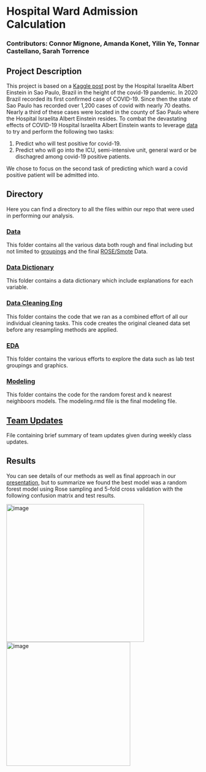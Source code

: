 # Hospital Ward Admission Calculation

### Contributors: Connor Mignone, Amanda Konet, Yilin Ye, Tonnar Castellano, Sarah Torrence

## Project Description
This project is based on a [Kaggle post](https://www.kaggle.com/einsteindata4u/covid19/version/7) post by the Hospital Israelita Albert Einstein in Sao Paulo, Brazil in the height of the covid-19 pandemic. In 2020 Brazil recorded its first confirmed case of COVID-19. Since then the state
of Sao Paulo has recorded over 1,200 cases of covid with nearly 70 deaths. Nearly a third of
these cases were located in the county of Sao Paulo where the Hospital Israelita Albert Einstein
resides. To combat the devastating effects of COVID-19 Hospital Israelita Albert Einstein wants
to leverage [data](https://www.kaggle.com/einsteindata4u/covid19) to try and perform the following two tasks:
1) Predict who will test positive for covid-19.
2) Predict who will go into the ICU, semi-intensive unit, general ward or be dischagred among covid-19 positive patients. 

We chose to focus on the second task of predicting which ward a covid positive patient will be admitted into.

## Directory 
Here you can find a directory to all the files within our repo that were used in performing our analysis.

### [Data](https://github.com/Yilin-Ye/ds_case_1_team_2/tree/main/data)
This folder contains all the various data both rough and final including but not limited to [groupings](https://github.com/Yilin-Ye/ds_case_1_team_2/tree/main/data/feature_groups) and the final [ROSE/Smote](https://github.com/Yilin-Ye/ds_case_1_team_2/tree/main/data/final) Data.

### [Data Dictionary](https://github.com/Yilin-Ye/ds_case_1_team_2/tree/main/Data%20dictionary)
This folder contains a data dictionary which include explanations for each variable. 

### [Data Cleaning Eng](https://github.com/Yilin-Ye/ds_case_1_team_2/tree/main/data_cleaning_eng)
This folder contains the code that we ran as a combined effort of all our individual cleaning tasks. This code creates the original cleaned data set before any resampling methods are applied. 

### [EDA](https://github.com/Yilin-Ye/ds_case_1_team_2/tree/main/eda)
This folder contains the various efforts to explore the data such as lab test groupings and graphics.

### [Modeling](https://github.com/Yilin-Ye/ds_case_1_team_2/tree/main/modeling) 
This folder contains the code for the random forest and k nearest neighboors models. The modeling.rmd file is the final modeling file. 

## [Team Updates](https://github.com/Yilin-Ye/ds_case_1_team_2/blob/main/team%202%20updates.pdf)
File containing brief summary of team updates given during weekly class updates.

## Results

You can see details of our methods as well as final approach in our [presentation](https://github.com/Yilin-Ye/ds_case_1_team_2/blob/main/Case1-Team2.pdf), but to summarize we found the best model was a random forest model using Rose sampling and 5-fold cross validation with the following confusion matrix and test results. 

<img width="359" alt="image" src="https://user-images.githubusercontent.com/69755309/136696301-dd329f30-daca-493d-9ff8-f58e50f156fd.png">

<img width="323" alt="image" src="https://user-images.githubusercontent.com/69755309/136696329-979e6c13-6fbd-45c5-92a9-876d8e607b15.png">

